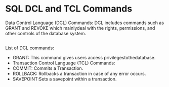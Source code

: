 # SQL DCL and TCL Commands

Data Control Language (DCL) Commands:
DCL includes commands such as GRANT and REVOKE which mainlydeal
with the rights, permissions, and other controls of the database system. 
## 
List of DCL commands: 
* GRANT: This command gives users access privilegestothedatabase. 
* Transaction Control Language (TCL) Commands: 
* COMMIT: Commits a Transaction. 
* ROLLBACK: Rollbacks a transaction in case of any error occurs.
* SAVEPOINT:Sets a savepoint within a transaction. 
